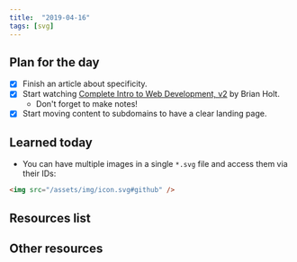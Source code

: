 ```yaml
---
title:  "2019-04-16"
tags: [svg]
---
```


## Plan for the day

- [x] Finish an article about specificity.
- [x] Start watching [Complete Intro to Web Development, v2](https://frontendmasters.com/courses/web-development-v2/) by Brian Holt.
  - Don't forget to make notes!
- [x] Start moving content to subdomains to have a clear landing page.

## Learned today

- You can have multiple images in a single `*.svg` file and access them via their IDs:

```html
<img src="/assets/img/icon.svg#github" />
```

## Resources list

## Other resources